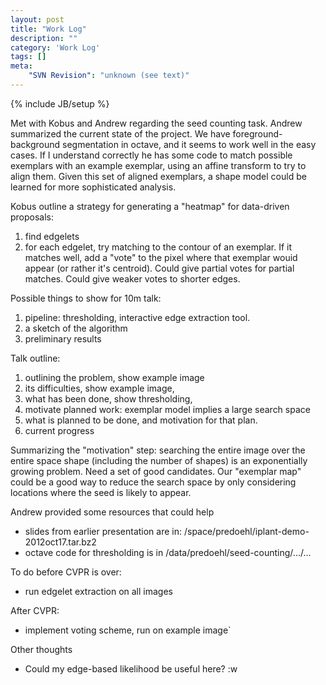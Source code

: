 ```yaml
---
layout: post
title: "Work Log"
description: ""
category: 'Work Log'
tags: []
meta: 
    "SVN Revision": "unknown (see text)"
---
```

{% include JB/setup %}

Met with Kobus and Andrew regarding the seed counting task.  Andrew summarized the current state of the project.  We have foreground-background segmentation in octave, and it seems to work well in the easy cases.  If I understand correctly he has some code to match possible exemplars with an example exemplar, using an affine transform to try to align them.  Given this set of aligned exemplars, a shape model could be learned for more sophisticated analysis.

Kobus outline a strategy for generating a "heatmap" for data-driven proposals:  

1. find edgelets
2. for each edgelet, try matching to the contour of an exemplar.  If it matches well, add a "vote" to the pixel where that exemplar wouid appear (or rather it's centroid).  Could give partial votes for partial matches.  Could give weaker votes to shorter edges. 

Possible things to show for 10m talk:
  
1. pipeline: thresholding, interactive edge extraction tool.
2. a sketch of the algorithm
3. preliminary results 

Talk outline: 

1. outlining the problem, show example image
2. its difficulties, show example image,
3. what has been done, show thresholding, 
4. motivate planned work: exemplar model implies a large search space
5. what is planned to be done, and motivation for that plan.
6. current progress

Summarizing the "motivation" step: searching the entire image over the entire space shape (including the number of shapes) is an exponentially growing problem.  Need a set of good candidates.  Our "exemplar map" could be a good way to reduce the search space by only considering locations where the seed is likely to appear.

Andrew provided some resources that could help

* slides from earlier presentation are in: /space/predoehl/iplant-demo-2012oct17.tar.bz2
* octave code for thresholding is in /data/predoehl/seed-counting/.../...

To do before CVPR is over:
  
* run edgelet extraction on all images

After CVPR:
  
* implement voting scheme, run on example image`


Other thoughts

* Could my edge-based likelihood be useful here?
:w
